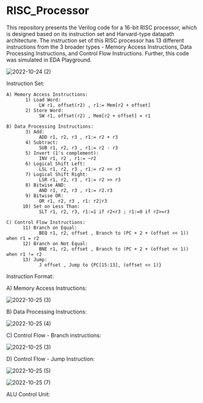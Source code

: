 # RISC_Processor
This repository presents the Verilog code for a 16-bit RISC processor, which is designed based on its instruction set and Harvard-type datapath architecture. The instruction set of this RISC processor has 13 different instructions from the 3 broader types - Memory Access Instructions, Data Processing Instructions, and Control Flow Instructions. Further, this code was simulated in EDA Playground. 

![2022-10-24 (2)](https://user-images.githubusercontent.com/76448256/197538688-903011f5-b9f4-43de-9f03-30583dd797f2.png)

Instruction Set:

    A) Memory Access Instructions:
           1) Load Word: 
                LW r1, offset(r2) , r1:= Mem[r2 + offset]
           2) Store Word:
                SW r1, offset(r2) , Mem[r2 + offset] = r1
    
    B) Data Processing Instructions:
           3) Add:
                ADD r1, r2, r3 , r1:= r2 + r3
           4) Subtract:
                SUB r1, r2, r3 , r1:= r2 - r3
           5) Invert (1's complement):
                INV r1, r2 , r1:= ~r2
           6) Logical Shift Left:
                LSL r1, r2, r3 , r1:= r2 << r3
           7) Logical Shift Right:
                LSR r1, r2, r3 , r1:= r2 >> r3
           8) Bitwise AND:
                AND r1, r2, r3 , r1:= r2.r3
           9) Bitwise OR:
                OR r1, r2, r3 , r1: r2|r3
          10) Set on Less Than:
                SLT r1, r2, r3, r1:=1 if r2<r3 ; r1:=0 if r2>=r3

    C) Control Flow Instructions:
          11) Branch on Equal:
                BEQ r1, r2, offset , Branch to (PC + 2 + (offset << 1)) when r1 = r2
          12) Branch on Not Equal:
                BNE r1, r2, offset , Branch to (PC + 2 + (offset << 1)) when r1 != r2
          13) Jump:
                J offset , Jump to {PC[15:13], (offset << 1)}

Instruction Format:

A) Memory Access Instructions:

![2022-10-25 (3)](https://user-images.githubusercontent.com/76448256/197834751-0e831a15-ec1c-4342-bc3d-72695c07e812.png)

B) Data Processing Instructions:

![2022-10-25 (4)](https://user-images.githubusercontent.com/76448256/197835448-1e604e1e-f659-4022-8ca0-730c787dae23.png)

C) Control Flow - Branch instructions:

![2022-10-25 (3)](https://user-images.githubusercontent.com/76448256/197835556-7527a05a-1450-4dbf-80e5-24bbd9974d5c.png)

D) Control Flow - Jump Instruction:

![2022-10-25 (5)](https://user-images.githubusercontent.com/76448256/197835721-94229431-f811-4fb8-981b-f868c51a790e.png)

![2022-10-25 (7)](https://user-images.githubusercontent.com/76448256/197838690-641a73f5-054d-498f-878c-741d83146bb2.png)

ALU Control Unit:
















           
